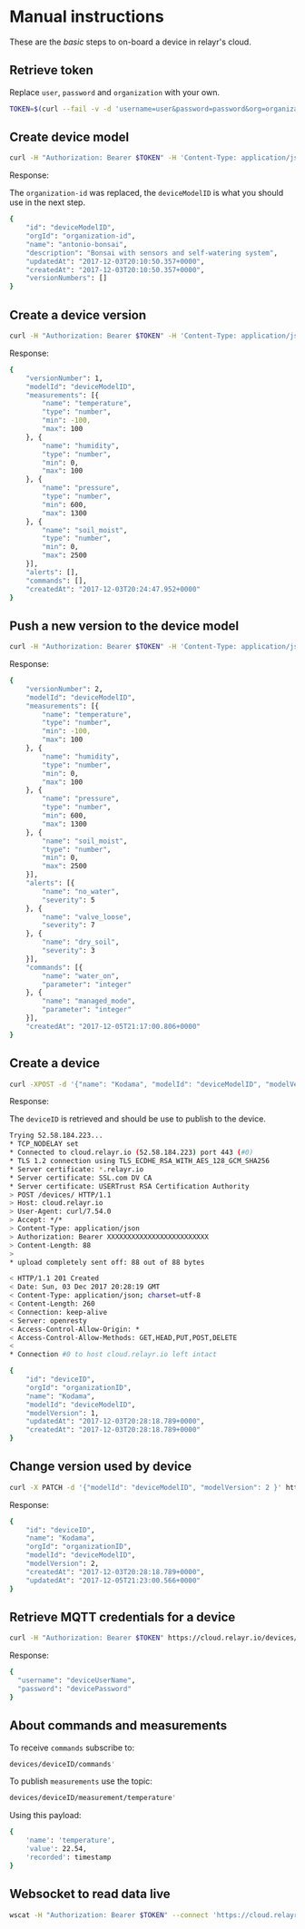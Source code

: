 # Manual instructions

These are the _basic_ steps to on-board a device in relayr's cloud.

## Retrieve token

Replace `user`, `password` and `organization` with your own.

````bash
TOKEN=$(curl --fail -v -d 'username=user&password=password&org=organization' 'https://login.relayr.io/oauth/token?client_id=api-client' 2>&1 | grep accessToken | jq --raw-output '.accessToken')
````

## Create device model

````bash
curl -H "Authorization: Bearer $TOKEN" -H 'Content-Type: application/json' -d '{"name": "antonio-bonsai", "description": "Bonsai with sensors and self-watering system"}' -X POST "https://cloud.relayr.io/device-models/"
````

Response:

The `organization-id` was replaced, the `deviceModelID` is what you should use in the next step.

````bash
{
	"id": "deviceModelID",
	"orgId": "organization-id",
	"name": "antonio-bonsai",
	"description": "Bonsai with sensors and self-watering system",
	"updatedAt": "2017-12-03T20:10:50.357+0000",
	"createdAt": "2017-12-03T20:10:50.357+0000",
	"versionNumbers": []
}
````

## Create a device version

````bash
curl -H "Authorization: Bearer $TOKEN" -H 'Content-Type: application/json' -d '{"measurements": [{"name": "temperature", "type": "number", "min": -100, "max": 100},{"name": "humidity", "type": "number", "min": 0, "max": 100},{"name": "pressure", "type": "number", "min": 600, "max": 1300},{"name": "soil_moist", "type": "number", "min": 0, "max": 2500}]}' -X POST "https://cloud.relayr.io/device-models/deviceModelID/versions"
````

Response:
````bash
{
	"versionNumber": 1,
	"modelId": "deviceModelID",
	"measurements": [{
		"name": "temperature",
		"type": "number",
		"min": -100,
		"max": 100
	}, {
		"name": "humidity",
		"type": "number",
		"min": 0,
		"max": 100
	}, {
		"name": "pressure",
		"type": "number",
		"min": 600,
		"max": 1300
	}, {
		"name": "soil_moist",
		"type": "number",
		"min": 0,
		"max": 2500
	}],
	"alerts": [],
	"commands": [],
	"createdAt": "2017-12-03T20:24:47.952+0000"
}
````

## Push a new version to the device model

````bash
curl -H "Authorization: Bearer $TOKEN" -H 'Content-Type: application/json' -d '{"measurements": [{"name": "temperature", "type": "number", "min": -100, "max": 100},{"name": "humidity", "type": "number", "min": 0, "max": 100},{"name": "pressure", "type": "number", "min": 600, "max": 1300},{"name": "soil_moist", "type": "number", "min": 0, "max": 2500}], "commands":[{"name":"water_on", "parameter":"integer"}, {"name":"managed_mode", "parameter":"integer"}], "alerts":[{"name":"no_water", "severity":5}, {"name":"valve_loose", "severity":7}, {"name":"dry_soil", "severity":3}]}' -X POST "https://cloud.relayr.io/device-models/deviceModelID/versions"
````

Response:
````bash
{
	"versionNumber": 2,
	"modelId": "deviceModelID",
	"measurements": [{
		"name": "temperature",
		"type": "number",
		"min": -100,
		"max": 100
	}, {
		"name": "humidity",
		"type": "number",
		"min": 0,
		"max": 100
	}, {
		"name": "pressure",
		"type": "number",
		"min": 600,
		"max": 1300
	}, {
		"name": "soil_moist",
		"type": "number",
		"min": 0,
		"max": 2500
	}],
	"alerts": [{
		"name": "no_water",
		"severity": 5
	}, {
		"name": "valve_loose",
		"severity": 7
	}, {
		"name": "dry_soil",
		"severity": 3
	}],
	"commands": [{
		"name": "water_on",
		"parameter": "integer"
	}, {
		"name": "managed_mode",
		"parameter": "integer"
	}],
	"createdAt": "2017-12-05T21:17:00.806+0000"
}
````

## Create a device

````bash
curl -XPOST -d '{"name": "Kodama", "modelId": "deviceModelID", "modelVersion": 1}' -H 'Content-Type: application/json' -v -H "Authorization: Bearer $TOKEN" https://cloud.relayr.io/devices/
````

Response:

The `deviceID` is retrieved and should be use to publish to the device.

````bash
Trying 52.58.184.223...
* TCP_NODELAY set
* Connected to cloud.relayr.io (52.58.184.223) port 443 (#0)
* TLS 1.2 connection using TLS_ECDHE_RSA_WITH_AES_128_GCM_SHA256
* Server certificate: *.relayr.io
* Server certificate: SSL.com DV CA
* Server certificate: USERTrust RSA Certification Authority
> POST /devices/ HTTP/1.1
> Host: cloud.relayr.io
> User-Agent: curl/7.54.0
> Accept: */*
> Content-Type: application/json
> Authorization: Bearer XXXXXXXXXXXXXXXXXXXXXXXXX
> Content-Length: 88
> 
* upload completely sent off: 88 out of 88 bytes

< HTTP/1.1 201 Created
< Date: Sun, 03 Dec 2017 20:28:19 GMT
< Content-Type: application/json; charset=utf-8
< Content-Length: 260
< Connection: keep-alive
< Server: openresty
< Access-Control-Allow-Origin: *
< Access-Control-Allow-Methods: GET,HEAD,PUT,POST,DELETE
< 
* Connection #0 to host cloud.relayr.io left intact

{
	"id": "deviceID",
	"orgId": "organizationID",
	"name": "Kodama",
	"modelId": "deviceModelID",
	"modelVersion": 1,
	"updatedAt": "2017-12-03T20:28:18.789+0000",
	"createdAt": "2017-12-03T20:28:18.789+0000"
}
````

## Change version used by device

````bash
curl -X PATCH -d '{"modelId": "deviceModelID", "modelVersion": 2 }' https://cloud.relayr.io/devices/deviceID -H 'Content-Type: application/json' -H "Authorization: Bearer $TOKEN"
````

Response:
````bash
{
	"id": "deviceID",
	"name": "Kodama",
	"orgId": "organizationID",
	"modelId": "deviceModelID",
	"modelVersion": 2,
	"createdAt": "2017-12-03T20:28:18.789+0000",
	"updatedAt": "2017-12-05T21:23:00.566+0000"
}
````

## Retrieve MQTT credentials for a device

````bash
curl -H "Authorization: Bearer $TOKEN" https://cloud.relayr.io/devices/deviceID/mqtt-credentials | jq
````

Response:

````bash
{
  "username": "deviceUserName",
  "password": "devicePassword"
}

````

## About commands and measurements

To receive `commands` subscribe to:
````bash
devices/deviceID/commands'
````

To publish `measurements` use the topic:
````bash
devices/deviceID/measurement/temperature'
````

Using this payload:
````bash
{
    'name': 'temperature',
    'value': 22.54,
    'recorded': timestamp
}
````

## Websocket to read data live

````bash
wscat -H "Authorization: Bearer $TOKEN" --connect 'https://cloud.relayr.io/devices/channel?deviceIds=deviceID&eventType=measurement'
````